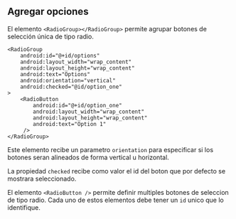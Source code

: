 ## Agregar opciones

El elemento `<RadioGroup></RadioGroup>` permite agrupar botones de selección única de tipo radio.

    <RadioGroup
        android:id="@+id/options"
        android:layout_width="wrap_content"
        android:layout_height="wrap_content"
        android:text="Options"
        android:orientation="vertical"
        android:checked="@id/option_one"
    >
        <RadioButton
            android:id="@+id/option_one"
            android:layout_width="wrap_content"
            android:layout_height="wrap_content"
            android:text="Option 1"
         />
    </RadioGroup>

Este elemento recibe un parametro `orientation` para especificar si los botones seran alineados de forma vertical u horizontal.

La propiedad `checked` recibe como valor el id del boton que por defecto se mostrara seleccionado.

El elemento `<RadioButton />` permite definir multiples botones de seleccion de tipo radio. Cada uno de estos elementos debe tener un `id` unico que lo identifique.